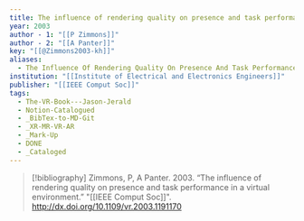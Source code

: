 ```yaml
---
title: The influence of rendering quality on presence and task performance in a virtual environment
year: 2003
author - 1: "[[P Zimmons]]"
author - 2: "[[A Panter]]"
key: "[[@Zimmons2003-kh]]"
aliases:
  - The Influence Of Rendering Quality On Presence And Task Performance In A Virtual Environment
institution: "[[Institute of Electrical and Electronics Engineers]]"
publisher: "[[IEEE Comput Soc]]"
tags:
  - The-VR-Book---Jason-Jerald
  - Notion-Catalogued
  - _BibTex-to-MD-Git
  - _XR-MR-VR-AR
  - _Mark-Up
  - DONE
  - _Cataloged
---
```


> [!bibliography]
> Zimmons, P, A Panter. 2003. “The influence of rendering quality on presence and task performance in a virtual environment.” "[[IEEE Comput Soc]]". http://dx.doi.org/10.1109/vr.2003.1191170